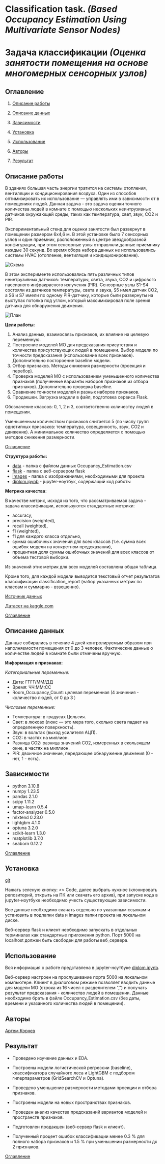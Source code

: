 # **Classification task.** *(Based Occupancy Estimation Using Multivariate Sensor Nodes)*

# **Задача классификации** *(Оценка занятости помещения на основе многомерных сенсорных узлов)*



## Оглавление

1. [Описание работы](#описание-проекта)

2. [Описание данных](#описание-данных)

3. [Зависимости](#зависимости)

4. [Установка](#установка)

5. [Использование](#использование)

6. [Авторы](#авторы)

7. [Результат](#результат)

## Описание работы

В зданиях большая часть энергии тратится на системы отопления, вентиляции и кондиционирования воздуха. Один из способов оптимизировать их использование — управлять ими в зависимости от в помещениях людей. Данная задача - это задача оценки точного количества людей в комнате с помощью нескольких неинтрузивных датчиков окружающей среды, таких как температура, свет, звук, CO2 и PIR.

Экспериментальный стенд для оценки занятости был развернут в помещении размером 6х4,6 м. В этой установке было 7 сенсорных узлов и один приемник, расположенный в центре звездообразной конфигурации, при этом сенсорные узлы отправляли данные приемнику каждые 30 секунд. Во время сбора набора данных не использовались системы HVAC (отопление, вентиляция и кондиционирование).

![Схема](./images/scheme.png)

В этом эксперименте использовались пять различных типов неинтрузивных датчиков: температуры, света, звука, CO2 и цифрового пассивного инфракрасного излучения (PIR). Сенсорные узлы S1-S4 состояли из датчиков температуры, света и звука, S5 имел датчик CO2, а S6 и S7 имели по одному PIR-датчику, которые были развернуты на выступах потолка под углом, который максимизировал поле зрения датчика для обнаружения движения.

![План](./images/plan.png)

**Цели работы:**

1. Анализ данных, взаимосвязь признаков, их влияние на целевую переменную.
2. Построение моделей МО для предсказания присутствия и количества присутствующих людей в помещении. Выбор модели по точности предсказания (использование всех признаков). Дополнительно постороение baseline модели.
3. Отбор признаков. Методы снижения размерности (проекция и перебор).
4. Проверка моделей МО с использованием уменьшенного количества признаков (полученные варианты наборов признаков из отбора признаков). Дополнительно проверка baseline.
5. Сравнение точности моделей и разных наборов признаков.
6. Продакшен. Загрузка модели в файл, подготовка сервиса Flask.

Обозначение классов: 0, 1, 2 и 3, соответственно количеству людей в помещении.

Уменьшенным количеством признаков считается 5 (по числу групп однотипных признаков: температура, освещенность, звук, СО2 и движение). А минимальное количество определяется с помощью методов снижения размерности.

[Оглавление](#оглавление)

**Структура работы:**

* [data](./data/) - папка с файлом данных Occupancy_Estimation.csv
* [flask](./flask/) - папка с веб-сервером flask
* [images](./images) - папка с изображениями, необходимыми для проекта
* [diplom.ipynb](./diplom.ipynb) - jupyter-ноутбук, содержащий код работы


**Метрика качества:**

В качестве метрик, исходя из того, что рассматриваемая задача - задача классификации, используются стандартные метрики:

- accuracy,
- precision (weighted),
- recall (weighted),
- f1 (weighted),
- f1 для каждого класса отдельно,
- сумма ошибочных значений для всех классов (т.е. сумма всех ошибок модели на конкретном предсказании),
- процентная доля суммы ошибочных значений для всех классов от объема тестовой выборки.

Из значений этих метрик для всех моделей составлена общая таблица.

Кроме того, для каждой модели выводится текстовый отчет результатов классификации classification_report (набор указанных метрик по классам и суммарно - взвешенно).

[Источник данных](https://www.semanticscholar.org/paper/Machine-Learning-Based-Occupancy-Estimation-Using-Singh-Jain/e631ea26f0fd88541f42b4e049d63d6b52d6d3ac)

[Датасет на kaggle.com](https://www.kaggle.com/datasets/ananthr1/room-occupancy-estimation-data-set)

[Оглавление](#оглавление)

## Описание данных

Данные собирались в течение 4 дней контролируемым образом при наполняемости помещения от 0 до 3 человек. Фактические данные о количестве людей в комнате были отмечены вручную.

**Информация о признаках:**

*Категориальные переменные:*

* Дата: ГГГГ/ММ/ДД
* Время: ЧЧ:ММ:СС
* Room_Occupancy_Count: целевая переменная (4 значения - количество людей, от 0 до 3 )

*Числовые переменные:*

* Температура: в градусах Цельсия.
* Свет: в люксах (люкс — это мера того, сколько света падает на определенную поверхность).
* Звук: в вольтах (выход усилителя АЦП).
* CO2: в частях на миллион.
* Разница CO2: разница значений CO2, измеренных в скользящем окне, в частях на миллион.
* PIR: двоичное значение, передающее обнаружение движения (0 - нет, 1 - есть).

## Зависимости

- python 3.10.8
- numpy 1.23.5
- pandas 2.1.0
- scipy 1.11.2
- umap-learn 0.5.4
- factor-analyzer 0.5.0
- mlxtend 0.23.0
- lightgbm 4.1.0
- optuna 3.2.0
- scikit-learn 1.3.0
- matplotlib 3.7.0
- seaborn 0.12.2

[Оглавление](#оглавление)

## Установка

[git](https://github.com/ArtemKornev0/Classification-task.-Based-Occupancy-Estimation-Using-Multivariate-Sensor-Nodes-)

Нажать зеленую кнопку: <> Code, далее выбрать нужное (клонировать репозиторий, открыть на ПК или скачать его архив), при запуске кода в jupyter-ноутбуке необходимо учесть существующие зависимости.

Все данные необходимо скачать отдельно по указанным ссылкам и установить в подпапки data и images папки проекта на локальном диске.

Веб-сервер flask и клиент необходимо запускать в отдельных терминалах как стандартные приложения python. Порт 5000 на localhost должен быть свободен для работы веб_сервера.

## Использование

Вся информация о работе представлена в jupyter-ноутбуке [diplom.ipynb](diplom.ipynb).

Веб-сервер настроен на прослушивание порта 5000 на локальном компьютере. Клиент в диалоговом режиме позволяет вводить данные для модели МО (строка из 16 чисел с разделителем ",") и получать результат предсказания - количество людей в помещении. Данные необходимо брать в файле Occupancy_Estimation.csv (без даты, времени и указанного количества людей в помещении).

## Авторы

[Артем Корнев](https://t.me/@ArtemKornev0)

## Результат

* Проведено изучение данных и EDA.

* Построены модели логистической регрессии (baseline), классификатора случайного леса и LightGBM с подбором гиперпараметров (GridSearchCV и Optuna).

* Проведено уменьшение размерности методами проекции и отбора признаков.

* Построены модели на новых пространствах признаков.

* Проведен анализ качества предсказаний вариантов моделей и пространств признаков.

* Подготовлен продакшен (веб-сервер flask и клиент).

* Полученный процент ошибок классификации менее 0.3 % для полного набора признаков и 1.5 % при уменьшении размерности до 2 признаков.

[Оглавление](#оглавление)
